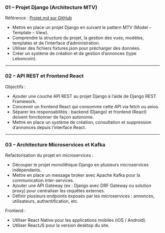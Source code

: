 
### **01 – Projet Django (Architecture MTV)**

Référence : [Projet.md sur GitHub](https://github.com/yugmerabtene/django/blob/main/Projet.md)

* Mettre en place un projet Django en suivant le pattern MTV (Model – Template – View).
* Comprendre la structure du projet, la gestion des vues, modèles, templates et de l’interface d’administration.
* Utiliser des fichiers fixtures.json pour précharger des données.
* Créer un système de création et de gestion d’annonces (type Leboncoin).

---

### **02 – API REST et Frontend React**

Objectifs :

* Ajouter une couche API REST au projet Django à l’aide de Django REST Framework.
* Concevoir un frontend React qui consomme cette API via fetch ou axios.
* Séparer les responsabilités : backend (Django) et frontend (React) doivent fonctionner de façon autonome.
* Mettre en place un système de création, consultation et suppression d’annonces depuis l’interface React.

---

### **03 – Architecture Microservices et Kafka**

Refactorisation du projet en microservices :

* Découper le projet monolithique Django en plusieurs microservices indépendants.
* Mettre en place un message broker avec Apache Kafka pour la communication inter-services.
* Ajouter une API Gateway (ex : Django avec DRF Gateway ou solution proxy) pour centraliser les requêtes externes.
* Définir plusieurs endpoints exposés par les microservices : annonces, utilisateurs, authentification, etc.

Frontend :

* Utiliser React Native pour les applications mobiles (iOS / Android).
* Utiliser ReactJS pour la version desktop du site.
